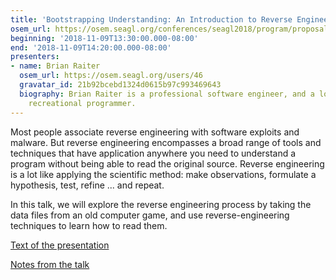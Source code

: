 ```yaml
---
title: 'Bootstrapping Understanding: An Introduction to Reverse Engineering'
osem_url: https://osem.seagl.org/conferences/seagl2018/program/proposals/448
beginning: '2018-11-09T13:30:00.000-08:00'
end: '2018-11-09T14:20:00.000-08:00'
presenters:
- name: Brian Raiter
  osem_url: https://osem.seagl.org/users/46
  gravatar_id: 21b92bcebd1324d0615b97c993469643
  biography: Brian Raiter is a professional software engineer, and a long-standing
    recreational programmer.
---
```


Most people associate reverse engineering with software exploits and malware. But reverse engineering encompasses a broad range of tools and techniques that have application anywhere you need to understand a program without being able to read the original source. Reverse engineering is a lot like applying the scientific method: make observations, formulate a hypothesis, test, refine ... and repeat.

In this talk, we will explore the reverse engineering process by taking the data files from an old computer game, and use reverse-engineering techniques to learn how to read them.

[Text of the presentation](https://www.muppetlabs.com/~breadbox/txt/bure.html)

[Notes from the talk](https://twitter.com/BR903/status/1061533093956206592)
